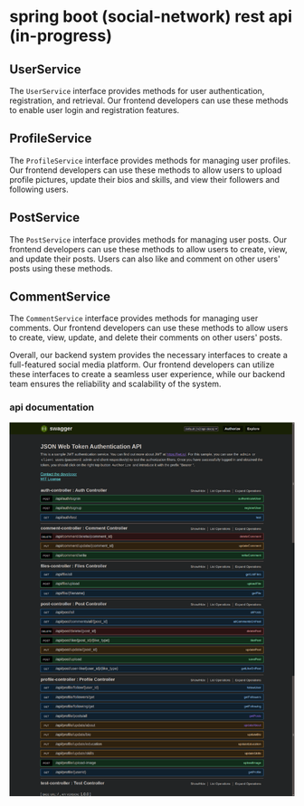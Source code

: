 # spring boot (social-network) rest api (in-progress)


## UserService

The `UserService` interface provides methods for user authentication, registration, and retrieval. Our frontend developers can use these methods to enable user login and registration features.

## ProfileService

The `ProfileService` interface provides methods for managing user profiles. Our frontend developers can use these methods to allow users to upload profile pictures, update their bios and skills, and view their followers and following users.

## PostService

The `PostService` interface provides methods for managing user posts. Our frontend developers can use these methods to allow users to create, view, and update their posts. Users can also like and comment on other users' posts using these methods.

## CommentService

The `CommentService` interface provides methods for managing user comments. Our frontend developers can use these methods to allow users to create, view, update, and delete their comments on other users' posts.

Overall, our backend system provides the necessary interfaces to create a full-featured social media platform. Our frontend developers can utilize these interfaces to create a seamless user experience, while our backend team ensures the reliability and scalability of the system.
### api documentation 
![Alt Text](images/apidoc.png)
